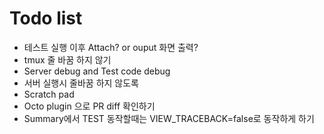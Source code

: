 # Todo list

- 테스트 실행 이후 Attach? or ouput 화면 출력?
- tmux 줄 바꿈 하지 않기
- Server debug and Test code debug
- 서버 실행시 줄바꿈 하지 않도록
- Scratch pad
- Octo plugin 으로 PR diff 확인하기
- Summary에서 TEST 동작할때는 VIEW_TRACEBACK=false로 동작하게 하기
